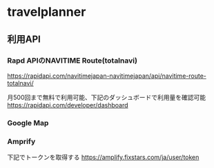 # travelplanner

## 利用API
### Rapd APIのNAVITIME Route(totalnavi)
https://rapidapi.com/navitimejapan-navitimejapan/api/navitime-route-totalnavi/

月500回まで無料で利用可能、下記のダッシュボードで利用量を確認可能
https://rapidapi.com/developer/dashboard

### Google Map

### Amprify
下記でトークンを取得する
https://amplify.fixstars.com/ja/user/token
